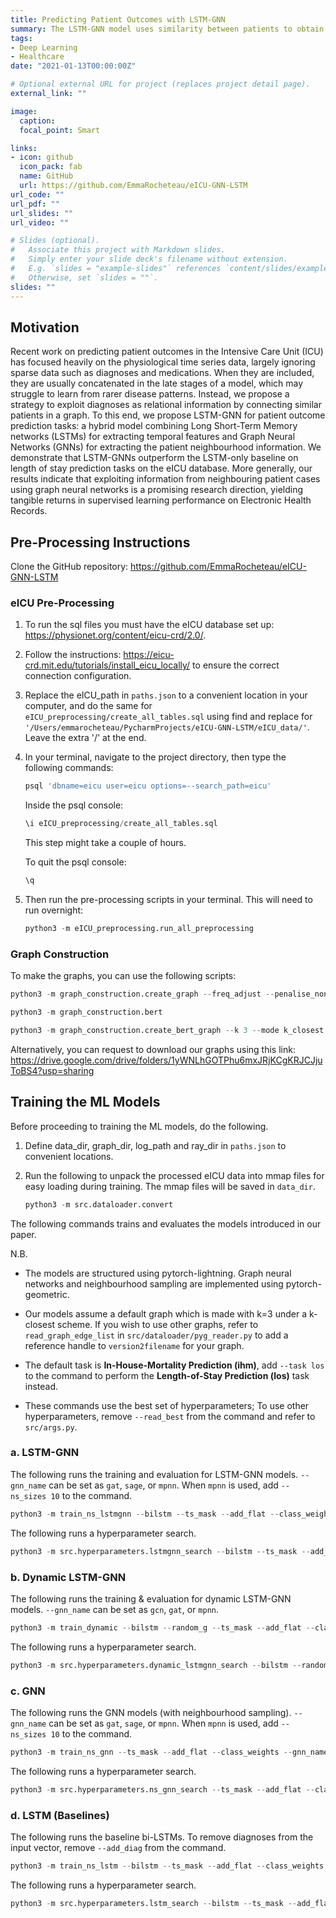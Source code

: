 ```yaml
---
title: Predicting Patient Outcomes with LSTM-GNN
summary: The LSTM-GNN model uses similarity between patients to obtain a better representation of the diagnosis information in the Electronic Health Record.
tags:
- Deep Learning
- Healthcare
date: "2021-01-13T00:00:00Z"

# Optional external URL for project (replaces project detail page).
external_link: ""

image:
  caption:
  focal_point: Smart

links:
- icon: github
  icon_pack: fab
  name: GitHub
  url: https://github.com/EmmaRocheteau/eICU-GNN-LSTM
url_code: ""
url_pdf: ""
url_slides: ""
url_video: ""

# Slides (optional).
#   Associate this project with Markdown slides.
#   Simply enter your slide deck's filename without extension.
#   E.g. `slides = "example-slides"` references `content/slides/example-slides.md`.
#   Otherwise, set `slides = ""`.
slides: ""
---
```

## Motivation
Recent work on predicting patient outcomes in the Intensive Care Unit (ICU) has focused heavily on the physiological time series data, largely ignoring sparse data such as diagnoses and medications. When they are included, they are usually concatenated in the late stages of a model, which may struggle to learn from rarer disease patterns. Instead, we propose a strategy to exploit diagnoses as relational information by connecting similar patients in a graph. To this end, we propose LSTM-GNN for patient outcome prediction tasks: a hybrid model combining Long Short-Term Memory networks (LSTMs) for extracting temporal features and Graph Neural Networks (GNNs) for extracting the patient neighbourhood information. We demonstrate that LSTM-GNNs outperform the LSTM-only baseline on length of stay prediction tasks on the eICU database. More generally, our results indicate that exploiting information from neighbouring patient cases using graph neural networks is a promising research direction, yielding tangible returns in supervised learning performance on Electronic Health Records.


## Pre-Processing Instructions

Clone the GitHub repository: https://github.com/EmmaRocheteau/eICU-GNN-LSTM

### eICU Pre-Processing

1) To run the sql files you must have the eICU database set up: https://physionet.org/content/eicu-crd/2.0/. 

2) Follow the instructions: https://eicu-crd.mit.edu/tutorials/install_eicu_locally/ to ensure the correct connection configuration. 

3) Replace the eICU_path in `paths.json` to a convenient location in your computer, and do the same for `eICU_preprocessing/create_all_tables.sql` using find and replace for 
`'/Users/emmarocheteau/PycharmProjects/eICU-GNN-LSTM/eICU_data/'`. Leave the extra '/' at the end.

4) In your terminal, navigate to the project directory, then type the following commands:

    ```sql
    psql 'dbname=eicu user=eicu options=--search_path=eicu'
    ```
    
    Inside the psql console:
    
    ```sql
    \i eICU_preprocessing/create_all_tables.sql
    ```
    
    This step might take a couple of hours.
    
    To quit the psql console:
    
    ```sql
    \q
    ```
    
5) Then run the pre-processing scripts in your terminal. This will need to run overnight:

    ```python
    python3 -m eICU_preprocessing.run_all_preprocessing
    ```
    
### Graph Construction

To make the graphs, you can use the following scripts:

```python
python3 -m graph_construction.create_graph --freq_adjust --penalise_non_shared --k 3 --mode k_closest
```
```python
python3 -m graph_construction.bert
```
```python
python3 -m graph_construction.create_bert_graph --k 3 --mode k_closest
```


Alternatively, you can request to download our graphs using this link:
https://drive.google.com/drive/folders/1yWNLhGOTPhu6mxJRjKCgKRJCJjuToBS4?usp=sharing

## Training the ML Models

Before proceeding to training the ML models, do the following.

1) Define data_dir, graph_dir, log_path and ray_dir in `paths.json` to convenient locations.

2) Run the following to unpack the processed eICU data into mmap files for easy loading during training. The mmap files will be saved in `data_dir`.
    ```python
    python3 -m src.dataloader.convert
    ```

The following commands trains and evaluates the models introduced in our paper.

N.B.

- The models are structured using pytorch-lightning. Graph neural networks and neighbourhood sampling are implemented using pytorch-geometric.

- Our models assume a default graph which is made with k=3 under a k-closest scheme. If you wish to use other graphs, refer to `read_graph_edge_list` in `src/dataloader/pyg_reader.py` to add a reference handle to `version2filename` for your graph. 

- The default task is **In-House-Mortality Prediction (ihm)**, add `--task los` to the command to perform the **Length-of-Stay Prediction (los)** task instead. 

- These commands use the best set of hyperparameters; To use other hyperparameters, remove `--read_best` from the command and refer to `src/args.py`. 

### a. LSTM-GNN
The following runs the training and evaluation for LSTM-GNN models. `--gnn_name` can be set as `gat`, `sage`, or `mpnn`. When `mpnn` is used, add `--ns_sizes 10` to the command.

```python
python3 -m train_ns_lstmgnn --bilstm --ts_mask --add_flat --class_weights --gnn_name gat --add_diag --read_best
```

The following runs a hyperparameter search.

```python
python3 -m src.hyperparameters.lstmgnn_search --bilstm --ts_mask --add_flat --class_weights  --gnn_name gat --add_diag
```

### b. Dynamic LSTM-GNN
The following runs the training & evaluation for dynamic LSTM-GNN models. `--gnn_name` can be set as `gcn`, `gat`, or `mpnn`.

```python
python3 -m train_dynamic --bilstm --random_g --ts_mask --add_flat --class_weights --gnn_name mpnn --read_best
```

The following runs a hyperparameter search.

```python
python3 -m src.hyperparameters.dynamic_lstmgnn_search --bilstm --random_g --ts_mask --add_flat --class_weights --gnn_name mpnn
```

### c. GNN
The following runs the GNN models (with neighbourhood sampling). `--gnn_name` can be set as `gat`, `sage`, or `mpnn`. When `mpnn` is used, add `--ns_sizes 10` to the command.

```python
python3 -m train_ns_gnn --ts_mask --add_flat --class_weights --gnn_name gat --add_diag --read_best
```

The following runs a hyperparameter search.

```python
python3 -m src.hyperparameters.ns_gnn_search --ts_mask --add_flat --class_weights --gnn_name gat --add_diag
```

### d. LSTM (Baselines)
The following runs the baseline bi-LSTMs. To remove diagnoses from the input vector, remove `--add_diag` from the command.
```python
python3 -m train_ns_lstm --bilstm --ts_mask --add_flat --class_weights --num_workers 0 --add_diag --read_best
```

The following runs a hyperparameter search.

```python
python3 -m src.hyperparameters.lstm_search --bilstm --ts_mask --add_flat --class_weights --num_workers 0 --add_diag
```